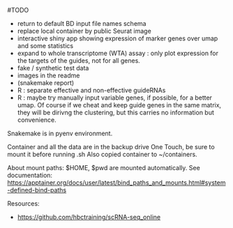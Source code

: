 #TODO
- return to default BD input file names schema
- replace local container by public Seurat image
- interactive shiny app showing expression of marker genes over umap and some statistics
- expand to whole transcriptome (WTA) assay : only plot expression for the targets of the guides, not for all genes.
- fake / synthetic test data
- images in the readme
- (snakemake report)
- R : separate effective and non-effective guideRNAs
- R : maybe try manually input variable genes, if possible, for a better umap. Of course if we cheat and keep guide genes in the same matrix, they will be dirivng the clustering, but this carries no information but convenience.

Snakemake is in pyenv environment.

Container and all the data are in the backup drive One Touch, be sure to mount it before running .sh
Also copied container to ~/containers.

About mount paths:
$HOME, $pwd are mounted automatically. See documentation:
https://apptainer.org/docs/user/latest/bind_paths_and_mounts.html#system-defined-bind-paths

Resources:
- https://github.com/hbctraining/scRNA-seq_online

